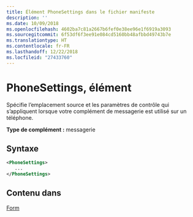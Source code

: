 ```yaml
---
title: Élément PhoneSettings dans le fichier manifeste
description: ''
ms.date: 10/09/2018
ms.openlocfilehash: 4602ba7c81a2667b6fef0e38ee96e1f6919a3093
ms.sourcegitcommit: 6f53df6f3ee91e084cd5160bb48afbbd49743b7e
ms.translationtype: HT
ms.contentlocale: fr-FR
ms.lasthandoff: 12/22/2018
ms.locfileid: "27433760"
---
```

# <a name="phonesettings-element"></a>PhoneSettings, élément

Spécifie l’emplacement source et les paramètres de contrôle qui s’appliquent lorsque votre complément de messagerie est utilisé sur un téléphone.

**Type de complément :** messagerie

## <a name="syntax"></a>Syntaxe

```XML
<PhoneSettings>
   ...
</PhoneSettings>
```

## <a name="contained-in"></a>Contenu dans

[Form](form.md)


